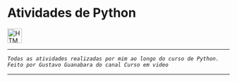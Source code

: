 # Atividades de Python

<p>
    <img 
        alt="HTML" 
        title="HTML" 
        width="33px"
        style="vertical-align: middle; margin-right: 10px;" 
        src="https://cdn.jsdelivr.net/gh/devicons/devicon@latest/icons/python/python-original-wordmark.svg" 
    />
</p>

---

*`Todas as atividades realizadas por mim ao longo do curso de Python. Feito por Gustavo Guanabara do canal Curso em video`*

---